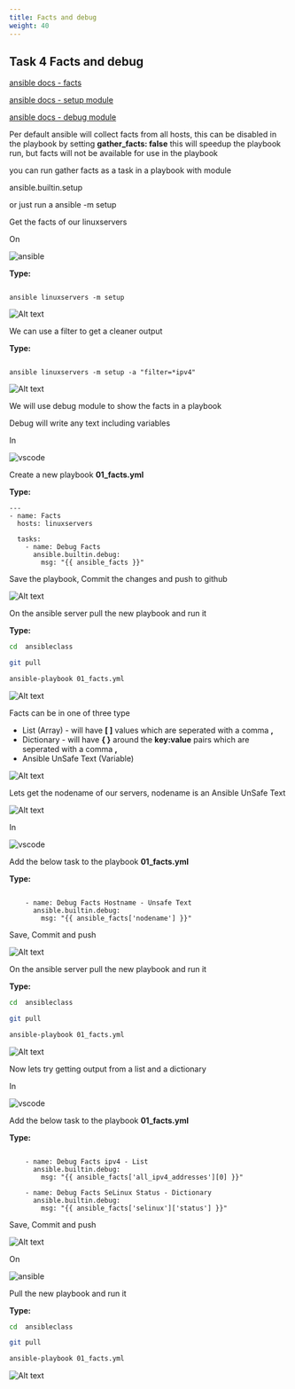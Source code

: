 ```yaml
---
title: Facts and debug
weight: 40
---
```


## Task 4 Facts and debug

[ansible docs - facts](https://docs.ansible.com/ansible/latest/user_guide/playbooks_vars_facts.html)

[ansible docs - setup module](https://docs.ansible.com/ansible/latest/collections/ansible/builtin/setup_module.html)

[ansible docs - debug module](https://docs.ansible.com/ansible/latest/collections/ansible/builtin/debug_module.html)

Per default ansible will collect facts from all hosts, this can be disabled in the playbook by setting __gather_facts: false__ this will speedup the playbook run, but facts will not be available for use in the playbook

you can run gather facts as a task in a playbook with module

ansible.builtin.setup

or just run a ansible -m setup

Get the facts of our linuxservers

On

![ansible](/images/ansible.png)

__Type:__

```ansible

ansible linuxservers -m setup

```

![Alt text](images/001_get_facts.png?raw=true "ansible setup")

We can use a filter to get a cleaner output

__Type:__

```ansible

ansible linuxservers -m setup -a "filter=*ipv4"

```

![Alt text](images/002_get_facts_filter.png?raw=true "ansible setup filter")

We will use debug module to show the facts in a playbook

Debug will write any text including variables

In

![vscode](/images/student-vscode.png)

Create a new playbook __01_facts.yml__

__Type:__

```ansible
---
- name: Facts
  hosts: linuxservers

  tasks:
    - name: Debug Facts
      ansible.builtin.debug:
        msg: "{{ ansible_facts }}"

```

Save the playbook, Commit the changes and push to github

![Alt text](images/003_get_facts_playbook.png?raw=true "facts playbook")

On the ansible server pull the new playbook and run it

__Type:__

```bash
cd  ansibleclass

git pull

ansible-playbook 01_facts.yml

```

![Alt text](images/004_get_facts_playbook_run.png?raw=true "facts playbook run")

Facts can be in one of three type

* List (Array) - will have __[  ]__ values which are seperated with a comma __,__
* Dictionary - will have __{  }__ around the __key:value__ pairs which are seperated with a comma __,__
* Ansible UnSafe Text (Variable)

![Alt text](images/005_ansible_facts.png?raw=true "ansible facts")

Lets get the nodename of our servers, nodename is an Ansible UnSafe Text

![Alt text](images/006_ansible_facts_nodename.png?raw=true "ansible facts nodename")

In

![vscode](/images/student-vscode.png)

Add the below task to the playbook __01_facts.yml__

__Type:__

```ansible

    - name: Debug Facts Hostname - Unsafe Text
      ansible.builtin.debug:
        msg: "{{ ansible_facts['nodename'] }}"

```

Save, Commit and push

![Alt text](images/007_ansible_facts_nodename_playbook.png?raw=true "ansible facts nodename playbook")

On the ansible server pull the new playbook and run it

__Type:__

```bash
cd  ansibleclass

git pull

ansible-playbook 01_facts.yml

```

![Alt text](images/008_ansible_facts_nodename_playbook_run.png?raw=true "ansible facts nodename playbook")

Now lets try getting output from a list and a dictionary

In

![vscode](/images/student-vscode.png)

Add the below task to the playbook __01_facts.yml__

__Type:__

```ansible

    - name: Debug Facts ipv4 - List
      ansible.builtin.debug:
        msg: "{{ ansible_facts['all_ipv4_addresses'][0] }}"

    - name: Debug Facts SeLinux Status - Dictionary
      ansible.builtin.debug:
        msg: "{{ ansible_facts['selinux']['status'] }}"

```

Save, Commit and push

![Alt text](images/009_ansible_facts_list_dic_playbook.png?raw=true "ansible facts list and dic playbook")

On

![ansible](/images/ansible.png)

Pull the new playbook and run it

__Type:__

```bash
cd  ansibleclass

git pull

ansible-playbook 01_facts.yml

```

![Alt text](images/010_ansible_facts_list_dic_playbook_run.png?raw=true "ansible facts list and dic playbook run")
